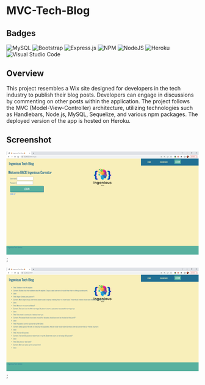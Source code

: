 # MVC-Tech-Blog
## Badges
![MySQL](https://img.shields.io/badge/mysql-%2300f.svg?style=for-the-badge&logo=mysql&logoColor=white)
![Bootstrap](https://img.shields.io/badge/bootstrap-%238511FA.svg?style=for-the-badge&logo=bootstrap&logoColor=white)
![Express.js](https://img.shields.io/badge/express.js-%23404d59.svg?style=for-the-badge&logo=express&logoColor=%2361DAFB)
![NPM](https://img.shields.io/badge/NPM-%23CB3837.svg?style=for-the-badge&logo=npm&logoColor=white)
![NodeJS](https://img.shields.io/badge/node.js-6DA55F?style=for-the-badge&logo=node.js&logoColor=white)
![Heroku](https://img.shields.io/badge/heroku-%23430098.svg?style=for-the-badge&logo=heroku&logoColor=white)
![Visual Studio Code](https://img.shields.io/badge/Visual%20Studio%20Code-0078d7.svg?style=for-the-badge&logo=visual-studio-code&logoColor=white)

## Overview
This project resembles a Wix site designed for developers in the tech industry to publish their blog posts. Developers can engage in discussions by commenting on other posts within the application. The project follows the MVC (Model-View-Controller) architecture, utilizing technologies such as Handlebars, Node.js, MySQL, Sequelize, and various npm packages. The deployed version of the app is hosted on Heroku.

## Screenshot
![Login Page](/assets/Login1.png);

![Home Handlebars](/assets/homeHandlebars.png);